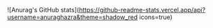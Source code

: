 ![Anurag's GitHub stats](https://github-readme-stats.vercel.app/api?username=anuraghazra&theme=shadow_red icons=true)

